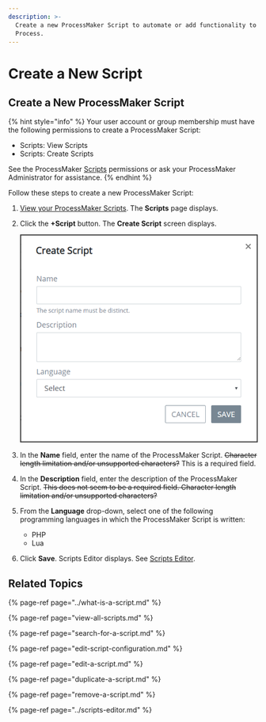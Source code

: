 ```yaml
---
description: >-
  Create a new ProcessMaker Script to automate or add functionality to any
  Process.
---
```


# Create a New Script

## Create a New ProcessMaker Script

{% hint style="info" %}
Your user account or group membership must have the following permissions to create a ProcessMaker Script:

* Scripts: View Scripts
* Scripts: Create Scripts

See the ProcessMaker [Scripts](../../../processmaker-administration/permission-descriptions-for-users-and-groups.md#scripts) permissions or ask your ProcessMaker Administrator for assistance.
{% endhint %}

Follow these steps to create a new ProcessMaker Script:

1. [View your ProcessMaker Scripts](view-all-scripts.md). The **Scripts** page displays.
2. Click the **+Script** button. The **Create Script** screen displays.  

   ![](../../../.gitbook/assets/add-a-script-screen-processes.png)

3. In the **Name** field, enter the name of the ProcessMaker Script. ~~Character length limitation and/or unsupported characters?~~ This is a required field.
4. In the **Description** field, enter the description of the ProcessMaker Script. ~~This does not seem to be a required field. Character length limitation and/or unsupported characters?~~
5. From the **Language** drop-down, select one of the following programming languages in which the ProcessMaker Script is written:
   * PHP
   * Lua
6. Click **Save**. Scripts Editor displays. See [Scripts Editor](../scripts-editor.md).

## Related Topics

{% page-ref page="../what-is-a-script.md" %}

{% page-ref page="view-all-scripts.md" %}

{% page-ref page="search-for-a-script.md" %}

{% page-ref page="edit-script-configuration.md" %}

{% page-ref page="edit-a-script.md" %}

{% page-ref page="duplicate-a-script.md" %}

{% page-ref page="remove-a-script.md" %}

{% page-ref page="../scripts-editor.md" %}

